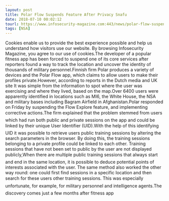 ```yaml
---
layout: post
title: Polar Flow Suspends Feature After Privacy Snafu
date: 2018-07-10 00:02:12
tourl: https://www.infosecurity-magazine.com:443/news/polar-flow-suspends-feature/
tags: [NSA]
---
```

Cookies enable us to provide the best experience possible and help us understand how visitors use our website. By browsing Infosecurity Magazine, you agree to our use of cookies.The developer of a popular fitness app has been forced to suspend one of its core services after reporters found a way to track the location and uncover the identity of thousands of military personnel.Finnish firm Polar produces a variety of devices and the Polar Flow app, which claims to allow users to make their profiles private.However, according to reports in the Dutch media and UK site It was simple from the information to spot where the user was exercising and where they lived, based on the map.Over 6400 users were apparently identified in locations such as MI6, the White House, the NSA and military bases including Bagram Airfield in Afghanistan.Polar responded on Friday by suspending the Flow Explore feature, and implementing corrective actions.The firm explained that the problem stemmed from users which had run both public and private sessions on the app and could be linked by their unique User Identifier (UID).With the help of this identifying UID it was possible to retrieve users public training sessions by altering the search parameters in the browser. By doing this, the training sessions belonging to a private profile could be linked to each other. Training sessions that have not been set to public by the user are not displayed publicly,When there are multiple public training sessions that always start and end in the same location, it is possible to deduce potential points of interests associated with the user. The same method also worked the other way round: one could first find sessions in a specific location and then search for these users other training sessions. This was especially unfortunate, for example, for military personnel and intelligence agents.The discovery comes just a few months after fitness app 